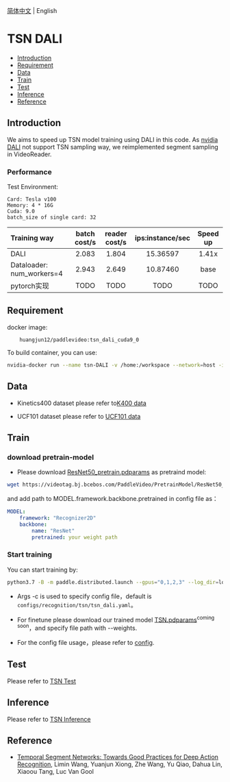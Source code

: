 [简体中文](../../../zh-CN/model_zoo/recognition/tsn_dali.md) | English

# TSN DALI

- [Introduction](#Introduction)
- [Requirement](#Requirement)
- [Data](#Data)
- [Train](#Train)
- [Test](#Test)
- [Inference](#Inference)
- [Reference](#Reference)

## Introduction

We aims to speed up TSN model training using DALI in this code. As [nvidia DALI](https://github.com/NVIDIA/DALI) not support TSN sampling way, we reimplemented segment sampling in VideoReader.

### Performance

Test Environment: 
```
Card: Tesla v100
Memory: 4 * 16G
Cuda: 9.0
batch_size of single card: 32
```

| Training way | batch cost/s  | reader cost/s | ips:instance/sec | Speed up |
| :--------------- | :--------: | :------------: | :------------: | :------------: |
| DALI | 2.083 | 1.804 | 15.36597  |  1.41x |
| Dataloader: num_workers=4 | 2.943 | 2.649 | 10.87460| base |
| pytorch实现 | TODO | TODO | TODO | TODO | 


## Requirement

docker image:

```
    huangjun12/paddlevideo:tsn_dali_cuda9_0
```

To build container, you can use:

```bash
nvidia-docker run --name tsn-DALI -v /home:/workspace --network=host -it --shm-size 64g -e NVIDIA_DRIVER_CAPABILITIES=compute,utility,video huangjun12/paddlevideo:tsn_dali_cuda9_0 /bin/bash
```

## Data

- Kinetics400 dataset please refer to[K400 data](../../dataset/k400.md)

- UCF101 dataset please refer to [UCF101 data](../../dataset/ucf101.md)

## Train

### download pretrain-model

- Please download [ResNet50_pretrain.pdparams](https://videotag.bj.bcebos.com/PaddleVideo/PretrainModel/ResNet50_pretrain.pdparams) as pretraind model:

```bash
wget https://videotag.bj.bcebos.com/PaddleVideo/PretrainModel/ResNet50_pretrain.pdparams
```

and add path to MODEL.framework.backbone.pretrained in config file as：

```yaml
MODEL:
    framework: "Recognizer2D"
    backbone:
        name: "ResNet"
        pretrained: your weight path
```

### Start training

You can start training by: 

```bash
python3.7 -B -m paddle.distributed.launch --gpus="0,1,2,3" --log_dir=log_tsn main.py --train_dali -c configs/recognition/tsn/tsn_dali.yaml -o log_level="INFO"
```

- Args -c is used to specify config file，default is ```configs/recognition/tsn/tsn_dali.yaml```。

- For finetune please download our trained model [TSN.pdparams]()<sup>coming soon</sup>，and specify file path with --weights. 

- For the config file usage，please refer to [config](../../tutorials/config.md).

## Test

Please refer to [TSN Test](./tsn.md)

## Inference

Please refer to [TSN Inference](./tsn.md)

## Reference

- [Temporal Segment Networks: Towards Good Practices for Deep Action Recognition](https://arxiv.org/abs/1608.00859), Limin Wang, Yuanjun Xiong, Zhe Wang, Yu Qiao, Dahua Lin, Xiaoou Tang, Luc Van Gool
